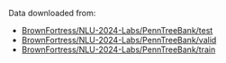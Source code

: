 Data downloaded from:
- [BrownFortress/NLU-2024-Labs/PennTreeBank/test](https://raw.githubusercontent.com/BrownFortress/NLU-2024-Labs/main/labs/dataset/PennTreeBank/ptb.test.txt)
- [BrownFortress/NLU-2024-Labs/PennTreeBank/valid](https://raw.githubusercontent.com/BrownFortress/NLU-2024-Labs/main/labs/dataset/PennTreeBank/ptb.valid.txt)
- [BrownFortress/NLU-2024-Labs/PennTreeBank/train](https://raw.githubusercontent.com/BrownFortress/NLU-2024-Labs/main/labs/dataset/PennTreeBank/ptb.train.txt)